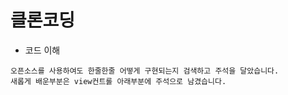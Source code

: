 # 클론코딩

- 코드 이해 
```
오픈소스를 사용하여도 한줄한줄 어떻게 구현되는지 검색하고 주석을 달았습니다. 
새롭게 배운부분은 view컨트롤 아래부분에 주석으로 남겼습니다.
```
